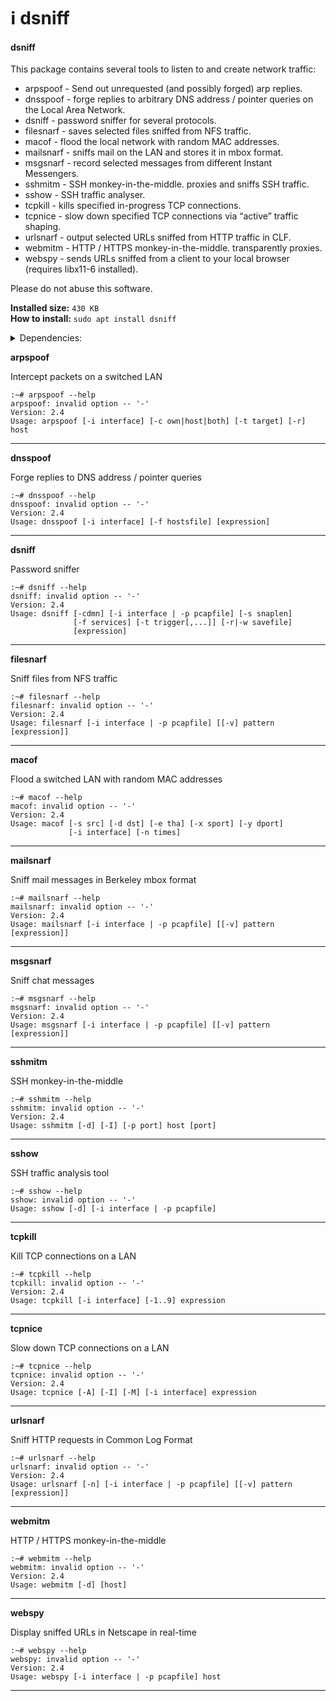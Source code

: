 # ℹ dsniff

#### dsniff <a href="#dsniff" id="dsniff"></a>

This package contains several tools to listen to and create network traffic:

* arpspoof - Send out unrequested (and possibly forged) arp replies.
* dnsspoof - forge replies to arbitrary DNS address / pointer queries on the Local Area Network.
* dsniff - password sniffer for several protocols.
* filesnarf - saves selected files sniffed from NFS traffic.
* macof - flood the local network with random MAC addresses.
* mailsnarf - sniffs mail on the LAN and stores it in mbox format.
* msgsnarf - record selected messages from different Instant Messengers.
* sshmitm - SSH monkey-in-the-middle. proxies and sniffs SSH traffic.
* sshow - SSH traffic analyser.
* tcpkill - kills specified in-progress TCP connections.
* tcpnice - slow down specified TCP connections via “active” traffic shaping.
* urlsnarf - output selected URLs sniffed from HTTP traffic in CLF.
* webmitm - HTTP / HTTPS monkey-in-the-middle. transparently proxies.
* webspy - sends URLs sniffed from a client to your local browser (requires libx11-6 installed).

Please do not abuse this software.

**Installed size:** `430 KB`\
**How to install:** `sudo apt install dsniff`

<details>

<summary>Dependencies:</summary>

* libc6
* libdb5.3
* libnet1
* libnids1.21
* libpcap0.8
* libssl3
* libtirpc3
* libx11-6
* libxmu6
* openssl

</details>

**arpspoof**

Intercept packets on a switched LAN

```
:~# arpspoof --help
arpspoof: invalid option -- '-'
Version: 2.4
Usage: arpspoof [-i interface] [-c own|host|both] [-t target] [-r] host
```

***

**dnsspoof**

Forge replies to DNS address / pointer queries

```
:~# dnsspoof --help
dnsspoof: invalid option -- '-'
Version: 2.4
Usage: dnsspoof [-i interface] [-f hostsfile] [expression]
```

***

**dsniff**

Password sniffer

```
:~# dsniff --help
dsniff: invalid option -- '-'
Version: 2.4
Usage: dsniff [-cdmn] [-i interface | -p pcapfile] [-s snaplen]
              [-f services] [-t trigger[,...]] [-r|-w savefile]
              [expression]
```

***

**filesnarf**

Sniff files from NFS traffic

```
:~# filesnarf --help
filesnarf: invalid option -- '-'
Version: 2.4
Usage: filesnarf [-i interface | -p pcapfile] [[-v] pattern [expression]]
```

***

**macof**

Flood a switched LAN with random MAC addresses

```
:~# macof --help
macof: invalid option -- '-'
Version: 2.4
Usage: macof [-s src] [-d dst] [-e tha] [-x sport] [-y dport]
             [-i interface] [-n times]
```

***

**mailsnarf**

Sniff mail messages in Berkeley mbox format

```
:~# mailsnarf --help
mailsnarf: invalid option -- '-'
Version: 2.4
Usage: mailsnarf [-i interface | -p pcapfile] [[-v] pattern [expression]]
```

***

**msgsnarf**

Sniff chat messages

```
:~# msgsnarf --help
msgsnarf: invalid option -- '-'
Version: 2.4
Usage: msgsnarf [-i interface | -p pcapfile] [[-v] pattern [expression]]
```

***

**sshmitm**

SSH monkey-in-the-middle

```
:~# sshmitm --help
sshmitm: invalid option -- '-'
Version: 2.4
Usage: sshmitm [-d] [-I] [-p port] host [port]
```

***

**sshow**

SSH traffic analysis tool

```
:~# sshow --help
sshow: invalid option -- '-'
Usage: sshow [-d] [-i interface | -p pcapfile]
```

***

**tcpkill**

Kill TCP connections on a LAN

```
:~# tcpkill --help
tcpkill: invalid option -- '-'
Version: 2.4
Usage: tcpkill [-i interface] [-1..9] expression
```

***

**tcpnice**

Slow down TCP connections on a LAN

```
:~# tcpnice --help
tcpnice: invalid option -- '-'
Version: 2.4
Usage: tcpnice [-A] [-I] [-M] [-i interface] expression
```

***

**urlsnarf**

Sniff HTTP requests in Common Log Format

```
:~# urlsnarf --help
urlsnarf: invalid option -- '-'
Version: 2.4
Usage: urlsnarf [-n] [-i interface | -p pcapfile] [[-v] pattern [expression]]
```

***

**webmitm**

HTTP / HTTPS monkey-in-the-middle

```
:~# webmitm --help
webmitm: invalid option -- '-'
Version: 2.4
Usage: webmitm [-d] [host]
```

***

**webspy**

Display sniffed URLs in Netscape in real-time

```
:~# webspy --help
webspy: invalid option -- '-'
Version: 2.4
Usage: webspy [-i interface | -p pcapfile] host
```

***
